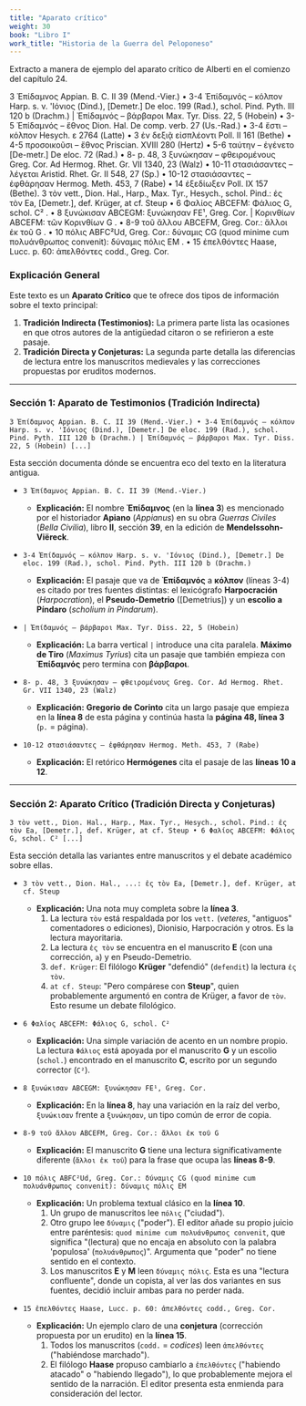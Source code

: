 ```yaml
---
title: "Aparato crítico"
weight: 30
book: "Libro I"
work_title: "Historia de la Guerra del Peloponeso"
---
```

Extracto a manera de ejemplo del aparato crítico de Alberti en el comienzo del capítulo 24.

3 Ἐπίδαμνος Appian. B. C. II 39 (Mend.-Vier.) • 3-4 Ἐπίδαμνός – κόλπον Harp. s. v. 'Ιόνιος (Dind.), [Demetr.] De eloc. 199 (Rad.), schol. Pind. Pyth. III 120 b (Drachm.) | Ἐπίδαμνός – βάρβαροι Max. Tyr. Diss. 22, 5 (Hobein) • 3-5 Ἐπίδαμνός – ἔθνος Dion. Hal. De comp. verb. 27 (Us.-Rad.) • 3-4 ἔστι – κόλπον Hesych. ε 2764 (Latte) • 3 ἐν δεξιᾷ εἰσπλέοντι Poll. II 161 (Bethe) • 4-5 προσοικοῦσι – ἔθνος Priscian. XVIII 280 (Hertz) • 5-6 ταύτην – ἐγένετο [De-metr.] De eloc. 72 (Rad.) • 8- p. 48, 3 ξυνώκησαν – φθειρομένους Greg. Cor. Ad Hermog. Rhet. Gr. VII 1340, 23 (Walz) • 10-11 στασιάσαντες – λέγεται Aristid. Rhet. Gr. II 548, 27 (Sp.) • 10-12 στασιάσαντες – ἐφθάρησαν Hermog. Meth. 453, 7 (Rabe) • 14 ἐξεδίωξεν Poll. IX 157 (Bethe).
3 τὸν vett., Dion. Hal., Harp., Max. Tyr., Hesych., schol. Pind.: ἐς τὸν Ea, [Demetr.], def. Krüger, at cf. Steup • 6 Φαλίος ABCEFM: Φάλιος G, schol. C² . • 8 ξυνώκισαν ABCEGM: ξυνώκησαν FE¹, Greg. Cor. | Κορινθίων ABCEFM: τῶν Κορινθίων G . • 8-9 τοῦ ἄλλου ABCEFM, Greg. Cor.: ἄλλοι ἐκ τοῦ G . • 10 πόλις ABFC²Ud, Greg. Cor.: δύναμις CG (quod minime cum πολυάνθρωπος convenit): δύναμις πόλις EM . • 15 ἐπελθόντες Haase, Lucc. p. 60: ἀπελθόντες codd., Greg. Cor.


### Explicación General

Este texto es un **Aparato Crítico** que te ofrece dos tipos de información sobre el texto principal:

1.  **Tradición Indirecta (Testimonios):** La primera parte lista las ocasiones en que otros autores de la antigüedad citaron o se refirieron a este pasaje.
2.  **Tradición Directa y Conjeturas:** La segunda parte detalla las diferencias de lectura entre los manuscritos medievales y las correcciones propuestas por eruditos modernos.

-----

### Sección 1: Aparato de Testimonios (Tradición Indirecta)

```
3 Ἐπίδαμνος Appian. B. C. II 39 (Mend.-Vier.) • 3-4 Ἐπίδαμνός – κόλπον Harp. s. v. 'Ιόνιος (Dind.), [Demetr.] De eloc. 199 (Rad.), schol. Pind. Pyth. III 120 b (Drachm.) | Ἐπίδαμνός – βάρβαροι Max. Tyr. Diss. 22, 5 (Hobein) [...]
```

Esta sección documenta dónde se encuentra eco del texto en la literatura antigua.

  * `3 Ἐπίδαμνος Appian. B. C. II 39 (Mend.-Vier.)`

      * **Explicación:** El nombre **Ἐπίδαμνος** (en la **línea 3**) es mencionado por el historiador **Apiano** (*Appianus*) en su obra *Guerras Civiles* (*Bella Civilia*), libro **II**, sección **39**, en la edición de **Mendelssohn-Viëreck**.

  * `3-4 Ἐπίδαμνός – κόλπον Harp. s. v. 'Ιόνιος (Dind.), [Demetr.] De eloc. 199 (Rad.), schol. Pind. Pyth. III 120 b (Drachm.)`

      * **Explicación:** El pasaje que va de **Ἐπίδαμνός** a **κόλπον** (líneas 3-4) es citado por tres fuentes distintas: el lexicógrafo **Harpocración** (*Harpocration*), el **Pseudo-Demetrio** ([Demetrius]) y un **escolio a Píndaro** (*scholium in Pindarum*).

  * `| Ἐπίδαμνός – βάρβαροι Max. Tyr. Diss. 22, 5 (Hobein)`

      * **Explicación:** La barra vertical `|` introduce una cita paralela. **Máximo de Tiro** (*Maximus Tyrius*) cita un pasaje que también empieza con **Ἐπίδαμνός** pero termina con **βάρβαροι**.

  * `8- p. 48, 3 ξυνώκησαν – φθειρομένους Greg. Cor. Ad Hermog. Rhet. Gr. VII 1340, 23 (Walz)`

      * **Explicación:** **Gregorio de Corinto** cita un largo pasaje que empieza en la **línea 8** de esta página y continúa hasta la **página 48, línea 3** (`p.` = página).

  * `10-12 στασιάσαντες – ἐφθάρησαν Hermog. Meth. 453, 7 (Rabe)`

      * **Explicación:** El retórico **Hermógenes** cita el pasaje de las **líneas 10 a 12**.

-----

### Sección 2: Aparato Crítico (Tradición Directa y Conjeturas)

```
3 τὸν vett., Dion. Hal., Harp., Max. Tyr., Hesych., schol. Pind.: ἐς τὸν Ea, [Demetr.], def. Krüger, at cf. Steup • 6 Φαλίος ABCEFM: Φάλιος G, schol. C² [...]
```

Esta sección detalla las variantes entre manuscritos y el debate académico sobre ellas.

  * `3 τὸν vett., Dion. Hal., ...: ἐς τὸν Ea, [Demetr.], def. Krüger, at cf. Steup`

      * **Explicación:** Una nota muy completa sobre la **línea 3**.
        1.  La lectura `τὸν` está respaldada por los `vett.` (*veteres*, "antiguos" comentadores o ediciones), Dionisio, Harpocración y otros. Es la lectura mayoritaria.
        2.  La lectura `ἐς τὸν` se encuentra en el manuscrito **E** (con una corrección, `a`) y en Pseudo-Demetrio.
        3.  `def. Krüger`: El filólogo **Krüger** "defendió" (`defendit`) la lectura `ἐς τὸν`.
        4.  `at cf. Steup`: "Pero compárese con **Steup**", quien probablemente argumentó en contra de Krüger, a favor de `τὸν`. Esto resume un debate filológico.

  * `6 Φαλίος ABCEFM: Φάλιος G, schol. C²`

      * **Explicación:** Una simple variación de acento en un nombre propio. La lectura `Φάλιος` está apoyada por el manuscrito **G** y un escolio (`schol.`) encontrado en el manuscrito **C**, escrito por un segundo corrector (`C²`).

  * `8 ξυνώκισαν ABCEGM: ξυνώκησαν FE¹, Greg. Cor.`

      * **Explicación:** En la **línea 8**, hay una variación en la raíz del verbo, `ξυνώκισαν` frente a `ξυνώκησαν`, un tipo común de error de copia.

  * `8-9 τοῦ ἄλλου ABCEFM, Greg. Cor.: ἄλλοι ἐκ τοῦ G`

      * **Explicación:** El manuscrito **G** tiene una lectura significativamente diferente (`ἄλλοι ἐκ τοῦ`) para la frase que ocupa las **líneas 8-9**.

  * `10 πόλις ABFC²Ud, Greg. Cor.: δύναμις CG (quod minime cum πολυάνθρωπος convenit): δύναμις πόλις EM`

      * **Explicación:** Un problema textual clásico en la **línea 10**.
        1.  Un grupo de manuscritos lee `πόλις` ("ciudad").
        2.  Otro grupo lee `δύναμις` ("poder"). El editor añade su propio juicio entre paréntesis: `quod minime cum πολυάνθρωπος convenit`, que significa "(lectura) que no encaja en absoluto con la palabra 'populosa' (`πολυάνθρωπος`)". Argumenta que "poder" no tiene sentido en el contexto.
        3.  Los manuscritos **E** y **M** leen `δύναμις πόλις`. Esta es una "lectura confluente", donde un copista, al ver las dos variantes en sus fuentes, decidió incluir ambas para no perder nada.

  * `15 ἐπελθόντες Haase, Lucc. p. 60: ἀπελθόντες codd., Greg. Cor.`

      * **Explicación:** Un ejemplo claro de una **conjetura** (corrección propuesta por un erudito) en la **línea 15**.
        1.  Todos los manuscritos (`codd.` = *codices*) leen `ἀπελθόντες` ("habiéndose marchado").
        2.  El filólogo **Haase** propuso cambiarlo a `ἐπελθόντες` ("habiendo atacado" o "habiendo llegado"), lo que probablemente mejora el sentido de la narración. El editor presenta esta enmienda para consideración del lector.